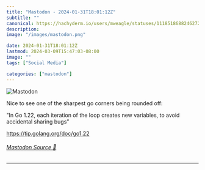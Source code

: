 ```yaml
---
title: "Mastodon - 2024-01-31T18:01:12Z"
subtitle: ""
canonical: https://hachyderm.io/users/mweagle/statuses/111851868824627237
description:
image: "/images/mastodon.png"

date: 2024-01-31T18:01:12Z
lastmod: 2024-03-09T15:47:03-08:00
image: ""
tags: ["Social Media"]

categories: ["mastodon"]
---
```

![Mastodon](/images/mastodon.png)

<p>Nice to see one of the sharpest go corners being rounded off:</p><p>&quot;In Go 1.22, each iteration of the loop creates new variables, to avoid accidental sharing bugs”</p><p><a href="https://tip.golang.org/doc/go1.22" target="_blank" rel="nofollow noopener noreferrer" translate="no"><span class="invisible">https://</span><span class="">tip.golang.org/doc/go1.22</span><span class="invisible"></span></a></p>


###### [Mastodon Source 🐘](https://hachyderm.io/@mweagle/111851868824627237)

___
